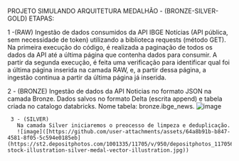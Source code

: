 PROJETO  SIMULANDO ARQUITETURA MEDALHÃO - (BRONZE-SILVER-GOLD)
ETAPAS:

  1 -(RAW) Ingestão de dados consumidos da API IBGE Notícias (API pública, sem necessidade de token)  utilizando a biblioteca requests (método GET).
      Na primeira execução do código, é realizada a paginação de todos os dados da API até a última página que contenha dados para consumir.
      A partir da segunda execução, é feita uma verificação para identificar qual foi a última página inserida na camada RAW, e, a partir dessa página, 
      a ingestão continua a partir da última página já inserida.

   2 - (BRONZE) 
     Ingestão de dados da API Noticias no formato JSON na camada Bronze. Dados salvos no formato Delta (escrita append) e tabela criada no catalogo databricks.
     Nome tabela: bronze.ibge_news.
     ![image](https://github.com/user-attachments/assets/64a8b91b-b847-4581-8f05-5c594e0185eb)

     3 - (SILVER)  
       Na camada Silver iniciaremos o preocesso de limpeza e deduplicação.
       ![image]([https://github.com/user-attachments/assets/64a8b91b-b847-4581-8f05-5c594e0185eb](https://st2.depositphotos.com/1001335/11705/v/950/depositphotos_117056898-stock-illustration-silver-medal-vector-illustration.jpg))
       
